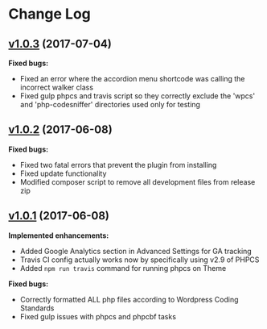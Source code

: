 # Change Log

## [v1.0.3](https://github.com/tpkemme/tacticalwp-theme/tree/v1.0.3) (2017-07-04)

**Fixed bugs:**

- Fixed an error where the accordion menu shortcode was calling the incorrect walker class
- Fixed gulp phpcs and travis script so they correctly exclude the 'wpcs' and 'php-codesniffer' directories used only for testing


## [v1.0.2](https://github.com/tpkemme/tacticalwp-theme/tree/v1.0.2) (2017-06-08)

**Fixed bugs:**

- Fixed two fatal errors that prevent the plugin from installing
- Fixed update functionality
- Modified composer script to remove all development files from release zip


## [v1.0.1](https://github.com/tpkemme/tacticalwp-theme/tree/v1.0.1) (2017-06-08)

**Implemented enhancements:**

- Added Google Analytics section in Advanced Settings for GA tracking
- Travis CI config actually works now by specifically using v2.9 of PHPCS
- Added `npm run travis` command for running phpcs on Theme

**Fixed bugs:**

- Correctly formatted ALL php files according to Wordpress Coding Standards
- Fixed gulp issues with phpcs and phpcbf tasks
